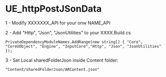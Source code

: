# UE_httpPostJSonData

1 -  Modify XXXXXXX_API for your onw NAME_API

2 - Add "Http", "Json", "JsonUtilities" to your XXXX.Build.cs

	PrivateDependencyModuleNames.AddRange(new string[] { "Core", "CoreUObject", "Engine", "InputCore","Http", "Json", "JsonUtilities" });

3  - Set Local sharedFolderJson inside Content folder: 

	"Content/sharedFolderJson/ARContent.json"